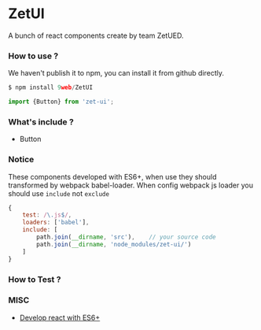 # ZetUI

A bunch of react components create by team ZetUED.

### How to use ?

We haven't publish it to npm, you can install it from github directly.
```js
$ npm install 9web/ZetUI
```

```js
import {Button} from 'zet-ui';
```

### What's include ?

* Button

### Notice

These components developed with ES6+, when use they should transformed by webpack babel-loader.
When config webpack js loader you should use `include` not `exclude`

```js
{
    test: /\.js$/,
    loaders: ['babel'],
    include: [
        path.join(__dirname, 'src'),    // your source code
        path.join(__dirname, 'node_modules/zet-ui/')
    ]
}
```

### How to Test ?


### MISC

* [Develop react with ES6+](http://babeljs.io/blog/2015/06/07/react-on-es6-plus)
